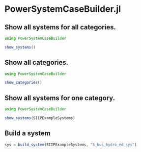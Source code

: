 # PowerSystemCaseBuilder.jl

## Show all systems for all categories.

```julia
using PowerSystemCaseBuilder

show_systems()
```

## Show all categories.

```julia
using PowerSystemCaseBuilder

show_categories()
```

## Show all systems for one category.

```julia
using PowerSystemCaseBuilder

show_systems(SIIPExampleSystems)
```

## Build a system

```julia
sys = build_system(SIIPExampleSystems, "5_bus_hydro_ed_sys")
```
